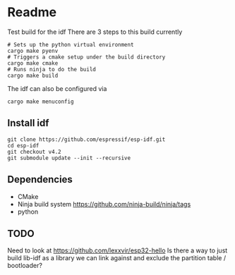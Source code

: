 # Readme

Test build for the idf
There are 3 steps to this build currently

```
# Sets up the python virtual environment
cargo make pyenv
# Triggers a cmake setup under the build directory
cargo make cmake
# Runs ninja to do the build
cargo make build
```

The idf can also be configured via
```
cargo make menuconfig
```


## Install idf

```
git clone https://github.com/espressif/esp-idf.git
cd esp-idf
git checkout v4.2
git submodule update --init --recursive
```

## Dependencies

  * CMake
  * Ninja build system
    https://github.com/ninja-build/ninja/tags
  * python


## TODO

Need to look at https://github.com/lexxvir/esp32-hello
Is there a way to just build lib-idf as a library we can link against
and exclude the partition table / bootloader?
